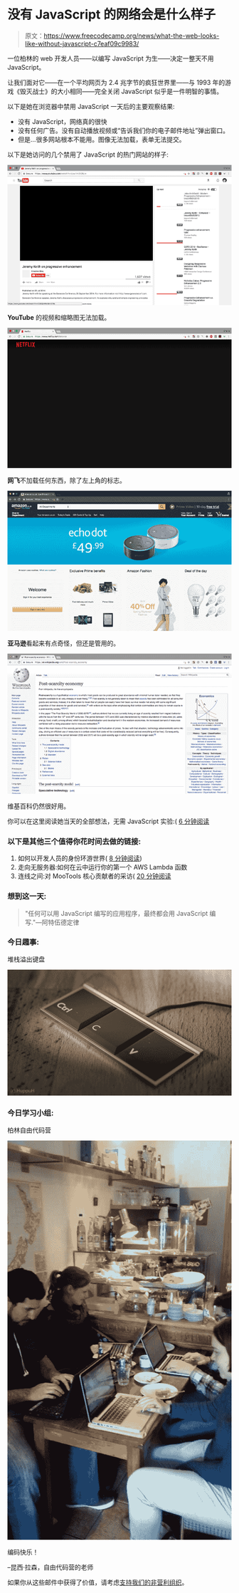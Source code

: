 # 没有 JavaScript 的网络会是什么样子

> 原文：<https://www.freecodecamp.org/news/what-the-web-looks-like-without-javascript-c7eaf09c9983/>

一位柏林的 web 开发人员——以编写 JavaScript 为生——决定一整天不用 JavaScript。

让我们面对它——在一个平均网页为 2.4 兆字节的疯狂世界里——与 1993 年的游戏《毁灭战士》的大小相同——完全关闭 JavaScript 似乎是一件明智的事情。

以下是她在浏览器中禁用 JavaScript 一天后的主要观察结果:

*   没有 JavaScript，网络真的很快
*   没有任何广告。没有自动播放视频或“告诉我们你的电子邮件地址”弹出窗口。
*   但是…很多网站根本不能用。图像无法加载，表单无法提交。

以下是她访问的几个禁用了 JavaScript 的热门网站的样子:

![QYj-p9IsGIIpsB8oFUQEBJN5aGIjapQbk7-A](img/078a9515f3da3cd6998c254a1fd7b3f9.png)

**YouTube** 的视频和缩略图无法加载。

![IA6HYubA3EfXdzUUdKTlQ9ruUJDyG-XfDsQj](img/44a140c23dc233d593551036bf4963b8.png)

**网飞**不加载任何东西，除了左上角的标志。

![BVMHlnTG3tHDqSTNY6dNNHR34O9Ymi3XeqT8](img/1f3986c3cd0a4e992ffe7a406a8b6c85.png)

**亚马逊**看起来有点奇怪，但还是管用的。

![42UC2gZotPo-pVbFgDWRxtdo4am6tfRePw-U](img/fc70155de4c8bcc04eaf7509f5e771cd.png)

维基百科仍然很好用。

你可以在这里阅读她当天的全部想法，无需 JavaScript 实验:( [6 分钟阅读](https://fcc.im/2sEuawe)

### 以下是其他三个值得你花时间去做的链接:

1.  如何以开发人员的身份环游世界( [8 分钟阅读](https://fcc.im/2rWzCwH))
2.  走向无服务器:如何在云中运行你的第一个 AWS Lambda 函数
3.  连线之间:对 MooTools 核心贡献者的采访( [20 分钟阅读](https://fcc.im/2rWvGMd)

### 想到这一天:

> "任何可以用 JavaScript 编写的应用程序，最终都会用 JavaScript 编写."—阿特伍德定律

### 今日趣事:

堆栈溢出键盘

![ATA5P3Q3Iqdh7pHmMwLaS0peu83xAjZ9z-eW](img/95ae856c71be8494af56774211f669bc.png)

### 今日学习小组:

柏林自由代码营

![vKs9JD5RgYKJVJLn01RdhUaa1OV00V0gVWNe](img/b19293c22cfe08aed1ac3e70b7686639.png)

编码快乐！

–昆西·拉森，自由代码营的老师

如果你从这些邮件中获得了价值，请考虑[支持我们的非营利组织](http://bit.ly/donate-to-fcc)。